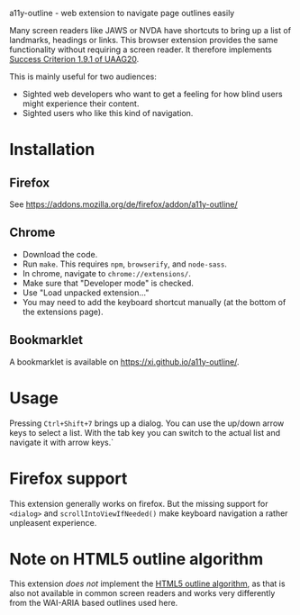 a11y-outline - web extension to navigate page outlines easily

Many screen readers like JAWS or NVDA have shortcuts to bring up a list of
landmarks, headings or links. This browser extension provides the same
functionality without requiring a screen reader. It therefore implements
[Success Criterion 1.9.1 of
UAAG20](https://www.w3.org/TR/UAAG20/#gl-alternative-views).

This is mainly useful for two audiences:

-	Sighted web developers who want to get a feeling for how blind users might
	experience their content.
-	Sighted users who like this kind of navigation.

# Installation

## Firefox

See <https://addons.mozilla.org/de/firefox/addon/a11y-outline/>

## Chrome

-	Download the code.
-	Run `make`. This requires `npm`, `browserify`, and `node-sass`.
-	In chrome, navigate to `chrome://extensions/`.
-	Make sure that "Developer mode" is checked.
-	Use "Load unpacked extension…"
-	You may need to add the keyboard shortcut manually (at the bottom of the
	extensions page).

## Bookmarklet

A bookmarklet is available on <https://xi.github.io/a11y-outline/>.

# Usage

Pressing `Ctrl+Shift+7` brings up a dialog. You can use the up/down arrow keys
to select a list. With the tab key you can switch to the actual list and
navigate it with arrow keys.`

# Firefox support

This extension generally works on firefox. But the missing support for
`<dialog>` and `scrollIntoViewIfNeeded()` make keyboard navigation a rather
unpleasent experience.

# Note on HTML5 outline algorithm

This extension *does not* implement the [HTML5 outline
algorithm](https://www.w3.org/TR/html53/sections.html#creating-an-outline), as
that is also not available in common screen readers and works very differently
from the WAI-ARIA based outlines used here.
